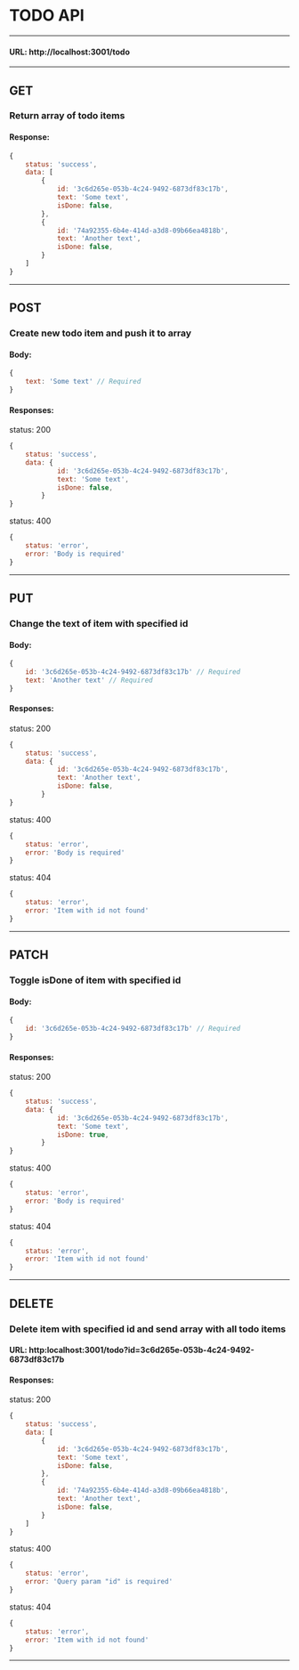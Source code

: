 # TODO API


____


#### URL: http://localhost:3001/todo
<hr>

## GET
### Return array of todo items 

#### Response: 
```js
{
    status: 'success',
    data: [
        {
            id: '3c6d265e-053b-4c24-9492-6873df83c17b',
            text: 'Some text',
            isDone: false,
        },
        {
            id: '74a92355-6b4e-414d-a3d8-09b66ea4818b',
            text: 'Another text',
            isDone: false,
        }
    ] 
}
```
<hr>

## POST
### Create new todo item and push it to array

#### Body:
```js
{
    text: 'Some text' // Required
}
```

#### Responses:

status: 200
```js
{
    status: 'success',
    data: {
            id: '3c6d265e-053b-4c24-9492-6873df83c17b',
            text: 'Some text',
            isDone: false,
        }
}
```

status: 400
```js
{
    status: 'error',
    error: 'Body is required'
}
```
<hr>

## PUT
### Change the text of item with specified id

#### Body:
```js
{
    id: '3c6d265e-053b-4c24-9492-6873df83c17b' // Required
    text: 'Another text' // Required
}
```

#### Responses:
status: 200
```js
{
    status: 'success',
    data: {
            id: '3c6d265e-053b-4c24-9492-6873df83c17b',
            text: 'Another text',
            isDone: false,
        }
}
```

status: 400
```js
{
    status: 'error',
    error: 'Body is required'
}
```

status: 404
```js
{
    status: 'error',
    error: 'Item with id not found'
}
```
<hr>


## PATCH
### Toggle isDone of item with specified id

#### Body:
```js
{
    id: '3c6d265e-053b-4c24-9492-6873df83c17b' // Required
}
```

#### Responses:
status: 200
```js
{
    status: 'success',
    data: {
            id: '3c6d265e-053b-4c24-9492-6873df83c17b',
            text: 'Some text',
            isDone: true,
        }
}
```

status: 400
```js
{
    status: 'error',
    error: 'Body is required'
}
```

status: 404
```js
{
    status: 'error',
    error: 'Item with id not found'
}
```
<hr>


## DELETE
### Delete item with specified id and send array with all todo items

#### URL: http:localhost:3001/todo?id=3c6d265e-053b-4c24-9492-6873df83c17b

#### Responses:
status: 200
```js
{
    status: 'success',
    data: [
        {
            id: '3c6d265e-053b-4c24-9492-6873df83c17b',
            text: 'Some text',
            isDone: false,
        },
        {
            id: '74a92355-6b4e-414d-a3d8-09b66ea4818b',
            text: 'Another text',
            isDone: false,
        }
    ]
}
```

status: 400
```js
{
    status: 'error',
    error: 'Query param "id" is required'
}
```

status: 404
```js
{
    status: 'error',
    error: 'Item with id not found'
}
```
<hr>

